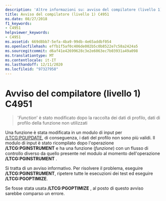 ```yaml
---
description: 'Altre informazioni su: avviso del compilatore (livello 1) C4951'
title: Avviso del compilatore (livello 1) C4951
ms.date: 08/27/2018
f1_keywords:
- C4951
helpviewer_keywords:
- C4951
ms.assetid: 669d8bb7-5efa-4ba9-99db-4e65addbf054
ms.openlocfilehash: effb1f5af0c406de002b5c0b8522e7c58a2424a5
ms.sourcegitcommit: d6af41e42699628c3e2e6063ec7b03931a49a098
ms.translationtype: MT
ms.contentlocale: it-IT
ms.lasthandoff: 12/11/2020
ms.locfileid: "97327958"
---
```

# <a name="compiler-warning-level-1-c4951"></a>Avviso del compilatore (livello 1) C4951

> '*Function*' è stato modificato dopo la raccolta dei dati di profilo, dati di profilo della funzione non utilizzati

Una funzione è stata modificata in un modulo di input per [/LTCG:PGUPDATE](../../build/reference/ltcg-link-time-code-generation.md), di conseguenza, i dati del profilo non sono più validi. Il modulo di input è stato ricompilato dopo l'operazione **/LTCG:PGINSTRUMENT** e ha una funzione (*funzione*) con un flusso di controllo diverso da quello presente nel modulo al momento dell'operazione **/LTCG:PGINSTRUMENT** .

Si tratta di un avviso informativo. Per risolvere il problema, eseguire **/LTCG:PGINSTRUMENT**, ripetere tutte le esecuzioni dei test ed eseguire **/LTCG:PGOPTIMIZE**.

Se fosse stata usata **/LTCG:PGOPTIMIZE** , al posto di questo avviso sarebbe comparso un errore.
